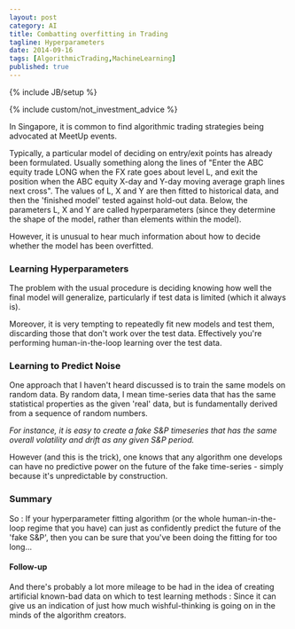 ```yaml
---
layout: post
category: AI
title: Combatting overfitting in Trading
tagline: Hyperparameters
date: 2014-09-16
tags: [AlgorithmicTrading,MachineLearning]
published: true
---
```

{% include JB/setup %}

{% include custom/not_investment_advice %}

In Singapore, it is common to find algorithmic trading strategies being advocated at MeetUp events.

Typically, a particular model of deciding on entry/exit points has already been
formulated.  Usually something along the lines of "Enter the ABC equity trade LONG when
the FX rate goes about level L, and exit the position when the ABC equity X-day and Y-day
moving average graph lines next cross".  The values of L, X and Y are then fitted to 
historical data, and then the 'finished model' tested against hold-out data.  Below,
the parameters L, X and Y are called hyperparameters (since they determine the 
shape of the model, rather than elements within the model).

However, it is unusual to hear much information about how to decide whether the model has been overfitted.

### Learning Hyperparameters

The problem with the usual procedure is deciding knowing how well the final model will generalize, 
particularly if test data is limited (which it always is).  

Moreover, it is very tempting to repeatedly fit new models and test them, 
discarding those that don't work over the test data.  Effectively you're performing 
human-in-the-loop learning over the test data.

### Learning to Predict Noise

One approach that I haven't heard discussed is to train the same models on random data.  By random data, I mean
time-series data that has the same statistical properties as the given 'real' data, but is fundamentally 
derived from a sequence of random numbers.

*For instance, it is easy to create a fake S&P timeseries that has the same overall volatility and drift as any given
S&P period.*

However (and this is the trick), one knows that any algorithm one develops can have no predictive power on the 
future of the fake time-series - simply because it's unpredictable by construction.  

### Summary

So : If your hyperparameter fitting algorithm (or the whole human-in-the-loop regime that you have) can 
just as confidently predict the future of the 'fake S&P', 
then you can be sure that you've been doing the fitting for too long...

#### Follow-up

And there's probably a lot more mileage to be had in the idea of 
creating artificial known-bad data on which to test learning methods : 
Since it can give us an indication of just how much wishful-thinking is going
on in the minds of the algorithm creators.
